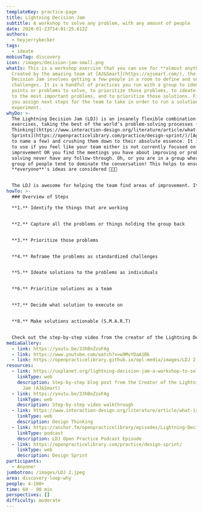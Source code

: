```yaml
---
templateKey: practice-page
title: Lightning Decision Jam
subtitle: A workshop to solve any problem, with any amount of people
date: 2020-01-23T14:01:25.612Z
authors:
  - heyjerrybecker
tags:
  - ideate
mobiusTag: discovery
icon: /images/decision-jam-small.png
whatIs: This is a workshop exercise that you can use for **almost anything**.
  Created by the amazing team at [AJ&Smart](https://ajsmart.com/), the Lightning
  Decision Jam involves getting a few people in a room to define and solve
  challenges. It is a handful of practices you run with a group to identify pain
  points or problems to solve, to prioritize those problems, to ideate solutions
  to the most important problems, and to prioritize those solutions. Finally,
  you assign next steps for the team to take in order to run a solution
  experiment.
whyDo: >-
  The Lightning Decision Jam (LDJ) is an insanely flexible combination of
  exercises, taking the best of the world’s problem-solving processes ([Design
  Thinking](https://www.interaction-design.org/literature/article/what-is-design-thinking-and-why-is-it-so-popular)/[Gamestorming](https://gamestorming.com/)/[Design
  Sprints](https://openpracticelibrary.com/practice/design-sprint/)/[Agile](http://www.agilenutshell.com/)
  to name a few) and crushing them down to their absolute essence. It is great
  to use if you feel like your team either is not currently focused on constant
  improvement OR you find the meetings you have about improving or problem
  solving never have any follow-through. Oh, or you are in a group where a small
  group of people tend to dominate the conversation! This helps to ensure
  **everyone**'s ideas are considered 👏👏👏


  The LDJ is awesome for helping the team find areas of improvement. It helps drive the conversation toward a clear experiment to discover a solution within a very short period of time. So if you want to have fast follow-through for your team, this is a great workshop to try out!
howTo: >-
  ### Overview of Steps

  **1.** Identify the things that are working


  **2.** Capture all the problems or things holding the group back


  **3.** Prioritize those problems


  **4.** Reframe the problems as standardized challenges


  **5.** Ideate solutions to the problems as individuals


  **6.** Prioritize solutions as a team


  **7.** Decide what solution to execute on


  **8.** Make solutions actionable (S.M.A.R.T)


  Check out the step-by-step video from the creator of the Lightning Decision Jam (AJ&Smart) in the gallery below on how to facilitate this jazz.
mediaGallery:
  - link: https://youtu.be/33hBnZzoFAg
  - link: https://www.youtube.com/watch?v=w9MvYDaA1Bk
  - link: https://openpracticelibrary.github.io/opl-media/images/LDJ 2.jpeg
resources:
  - link: https://uxplanet.org/lightning-decision-jam-a-workshop-to-solve-any-problem-65bb42af41dc
    linkType: web
    description: Step-by-step blog post from the Creator of the Lightning Decision
      Jam (AJ&Smart)
  - link: https://youtu.be/33hBnZzoFAg
    linkType: web
    description: Step-by-step video walkthrough
  - link: https://www.interaction-design.org/literature/article/what-is-design-thinking-and-why-is-it-so-popular
    linkType: web
    description: Design Thinking
  - link: https://anchor.fm/openpracticelibrary/episodes/Lightning-Decision-Jam-w-Jonathan-Courtney-ee9dqi
    linkType: podcast
    description: LDJ Open Practice Podcast Episode
  - link: https://openpracticelibrary.com/practice/design-sprint/
    linkType: web
    description: Design Sprint
participants:
  - Anyone!
jumbotron: /images/LDJ 2.jpeg
area: discovery-loop-why
people: 4-100+
time: 60 - 90 min
perspectives: []
difficulty: moderate
---
```

